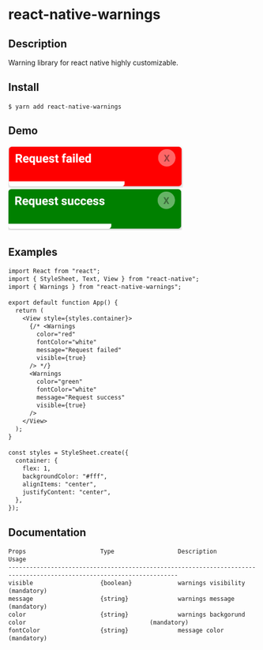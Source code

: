 # react-native-warnings

## Description

Warning library for react native highly customizable.

## Install

```
$ yarn add react-native-warnings
```

## Demo

<img src="./assets/ImageExample.PNG">
<img src="./assets/ImageExample2.PNG">

## Examples

```
import React from "react";
import { StyleSheet, Text, View } from "react-native";
import { Warnings } from "react-native-warnings";

export default function App() {
  return (
    <View style={styles.container}>
      {/* <Warnings
        color="red"
        fontColor="white"
        message="Request failed"
        visible={true}
      /> */}
      <Warnings
        color="green"
        fontColor="white"
        message="Request success"
        visible={true}
      />
    </View>
  );
}

const styles = StyleSheet.create({
  container: {
    flex: 1,
    backgroundColor: "#fff",
    alignItems: "center",
    justifyContent: "center",
  },
});
```

## Documentation

```
Props                     Type                  Description                                                 Usage
----------------------------------------------------------------------------------------------------------------------
visible                   {boolean}             warnings visibility                                         (mandatory)
message                   {string}              warnings message                                            (mandatory)
color                     {string}              warnings backgorund color                                   (mandatory)
fontColor                 {string}              message color                                               (mandatory)

```
